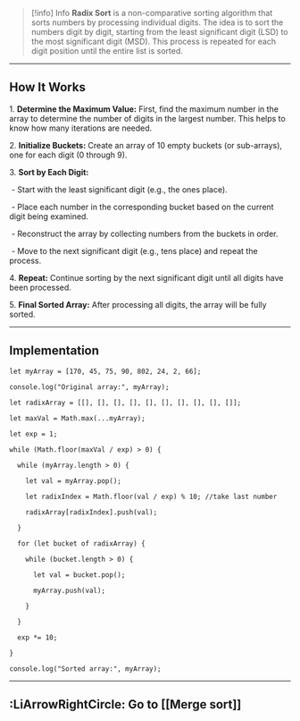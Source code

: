 
> [!info] Info
> **Radix Sort** is a non-comparative sorting algorithm that sorts numbers by processing individual digits. The idea is to sort the numbers digit by digit, starting from the least significant digit (LSD) to the most significant digit (MSD). This process is repeated for each digit position until the entire list is sorted.


---

## **How It Works**

1. **Determine the Maximum Value:** First, find the maximum number in the array to determine the number of digits in the largest number. This helps to know how many iterations are needed.

2. **Initialize Buckets:** Create an array of 10 empty buckets (or sub-arrays), one for each digit (0 through 9).

3. **Sort by Each Digit:**

 - Start with the least significant digit (e.g., the ones place).

 - Place each number in the corresponding bucket based on the current digit being examined.

 - Reconstruct the array by collecting numbers from the buckets in order.

 - Move to the next significant digit (e.g., tens place) and repeat the process.

4. **Repeat:** Continue sorting by the next significant digit until all digits have been processed.

5. **Final Sorted Array:** After processing all digits, the array will be fully sorted.

---

## **Implementation**

```
let myArray = [170, 45, 75, 90, 802, 24, 2, 66];

console.log("Original array:", myArray);

let radixArray = [[], [], [], [], [], [], [], [], [], []];

let maxVal = Math.max(...myArray);

let exp = 1;

while (Math.floor(maxVal / exp) > 0) {

  while (myArray.length > 0) {

    let val = myArray.pop();

    let radixIndex = Math.floor(val / exp) % 10; //take last number

    radixArray[radixIndex].push(val);

  }

  for (let bucket of radixArray) {

    while (bucket.length > 0) {

      let val = bucket.pop();

      myArray.push(val);

    }

  }

  exp *= 10;

}

console.log("Sorted array:", myArray);
```

---

## **:LiArrowRightCircle: Go to [[Merge sort]]**

